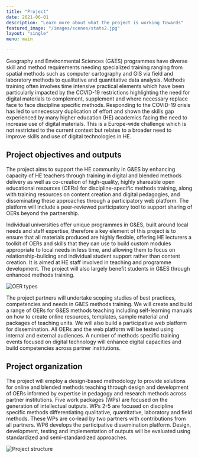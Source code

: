 ```yaml
---
title: "Project"
date: 2021-06-01
description: "Learn more about what the project is working towards"
featured_image: "/images/scenes/stats2.jpg"
layout: "single"
menu: main

---
```


Geography and Environmental Sciences (G&ES) programmes have diverse skill and method requirements needing specialized training ranging from spatial methods such as computer cartography and GIS via field and laboratory methods to qualitative and quantitative data analysis. Methods training often involves time intensive practical elements which have been particularly impacted by the COVID-19 restrictions highlighting the need for digital materials to complement, supplement and where necessary replace face to face discipline specific methods. Responding to the COVID-19 crisis has led to unnecessary duplication of effort and shown the skills gap experienced by many higher education (HE) academics facing the need to increase use of digital materials. This is a Europe-wide challenge which is not restricted to the current context but relates to a broader need to improve skills and use of digital technologies in HE.

## Project objectives and outputs

The project aims to support the HE community in G&ES by enhancing capacity of HE teachers through training in digital and blended methods delivery as well as co-creation of high-quality, highly shareable open educational resources (OERs) for discipline-specific methods training, along with training resources on content creation and digital pedagogies, and disseminating these approaches through a participatory web platform. The platform will include a peer-reviewed participatory tool to support sharing of OERs beyond the partnership.


Individual universities offer unique programmes in G&ES, built around local needs and staff expertise, therefore a key element of this project is to ensure that all materials produced are highly flexible, offering HE lecturers a toolkit of OERs and skills that they can use to build custom modules appropriate to local needs in less time, and allowing them to focus on relationship-building and individual student support rather than content creation. It is aimed at HE staff involved in teaching and programme development. The project will also largely benefit students in G&ES through enhanced methods training.

![OER types](/images/figures/open_education_resources.svg)


The project partners will undertake scoping studies of best practices, competencies and needs in G&ES methods training. We will create and build a range of OERs for G&ES methods teaching including self-learning manuals on how to create online resources, templates, sample material and packages of teaching units. We will also build a participative web platform for dissemination. All OERs and the web platform will be tested using internal and external audiences. A number of methods specific training events focused on digital technology will enhance digital capacities and build competencies across partner institutions.

## Project organization

The project will employ a design-based methodology to provide solutions for online and blended methods teaching through design and development of OERs informed by expertise in pedagogy and research methods across partner institutions. Five work packages (WPs) are focused on the generation of intellectual outputs. WPs 2-5 are focused on discipline specific methods differentiating qualitative, quantitative, laboratory and field methods. These WPs are co-lead by two partners with contributions from all partners. WP6 develops the participative dissemination platform. Design, development, testing and implementation of outputs will be evaluated using standardized and semi-standardized approaches.

![Project structure](/images/figures/work_package_structure.svg)


